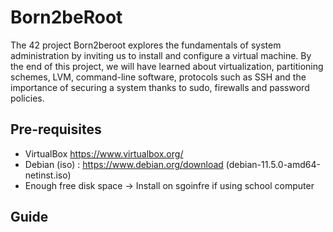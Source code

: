# Born2beRoot

The 42 project Born2beroot explores the fundamentals of system administration by inviting us to install and configure a virtual machine. By the end of this project, we will have learned about virtualization, partitioning schemes, LVM, command-line software, protocols such as SSH and the importance of securing a system thanks to sudo, firewalls and password policies.

## Pre-requisites

* VirtualBox https://www.virtualbox.org/
* Debian (iso) : https://www.debian.org/download (debian-11.5.0-amd64-netinst.iso)
* Enough free disk space -> Install on sgoinfre if using school computer

## Guide

